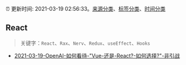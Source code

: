 :alarm_clock: 更新时间: 2021-03-19 02:56:33。[来源分类](../README.md)、[标签分类](../TAGS.md)、[时间分类](../TIMELINE.md)

## React


> 关键字：`React`、`Rax`、`Nerv`、`Redux`、`useEffect`、`Hooks`



- [2021-03-19-OpenAI-如何看待-"Vue-还是-React?-如何选择?"-非引战](https://www.v2ex.com/t/763072) 